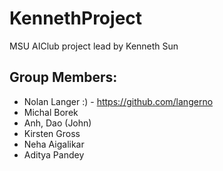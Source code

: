 # KennethProject
MSU AIClub project lead by Kenneth Sun

## Group Members:

- Nolan Langer :) - https://github.com/langerno
- Michal Borek
- Anh, Dao (John)
- Kirsten Gross
- Neha Aigalikar
- Aditya Pandey
